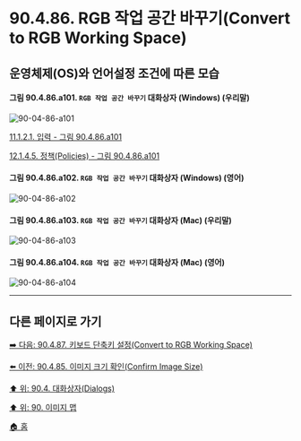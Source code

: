 # 90.4.86. RGB 작업 공간 바꾸기(Convert to RGB Working Space)
## 운영체제(OS)와 언어설정 조건에 따른 모습

<a id="90-04-86-a101"></a>

#### 그림 90.4.86.a101. `RGB 작업 공간 바꾸기` 대화상자 (Windows) (우리말)
![90-04-86-a101](https://github.com/wonder13662/gimp/assets/15767104/aafd69a7-9b1f-4fed-b378-0e0eeeed444d)

[11.1.2.1. 입력 - 그림 90.4.86.a101](./11-01-02-01-input.md#90-04-86-a101)

[12.1.4.5. 정책(Policies) - 그림 90.4.86.a101](./12-01-04-05-policies.md#90-04-86-a101)

<a id="90-04-86-a102"></a>

#### 그림 90.4.86.a102. `RGB 작업 공간 바꾸기` 대화상자 (Windows) (영어)
![90-04-86-a102](https://github.com/wonder13662/gimp/assets/15767104/46502094-07f6-4c7a-a1ad-0e0ac8db7a35)

#### 그림 90.4.86.a103. `RGB 작업 공간 바꾸기` 대화상자 (Mac) (우리말)
![90-04-86-a103](https://github.com/wonder13662/gimp/assets/15767104/1cdd2670-3241-4a0b-a25a-312902f681cd)

#### 그림 90.4.86.a104. `RGB 작업 공간 바꾸기` 대화상자 (Mac) (영어)
![90-04-86-a104](https://github.com/wonder13662/gimp/assets/15767104/df34ba3c-2863-49c7-9f42-9f734c34ebc1)

***

## 다른 페이지로 가기

[➡️ 다음: 90.4.87. 키보드 단축키 설정(Convert to RGB Working Space)](./90-04-87-configure_keyboard_shortcuts.md)

[⬅️ 이전: 90.4.85. 이미지 크기 확인(Confirm Image Size)](./90-04-85-confirm_image_size.md)

[⬆️ 위: 90.4. 대화상자(Dialogs)](./90-04-00-dialogs.md)

[⬆️ 위: 90. 이미지 맵](./90-00-image-map.md)

[🏠 홈](./00-home.md)

